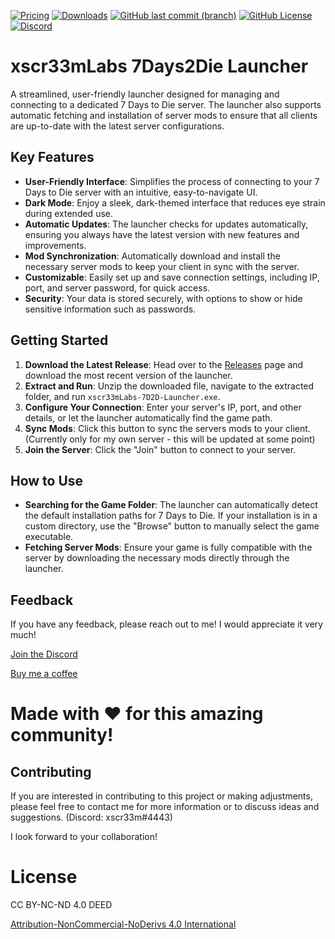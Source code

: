 [![Pricing](https://img.shields.io/badge/Price-Free-green?style=for-the-badge&color=green)](https://github.com/xscr33m/xscr33mLabs_7D2D_Launcher/)
[![Downloads](https://img.shields.io/github/downloads/xscr33m/xscr33mLabs_7D2D_Launcher/total?style=for-the-badge&color=gold)](https://github.com/xscr33m/xscr33mLabs_7D2D_Launcher/releases)
[![GitHub last commit (branch)](https://img.shields.io/github/last-commit/xscr33m/xscr33mLabs_7D2D_Launcher/main?style=for-the-badge&color=gold)](https://github.com/xscr33m/xscr33mLabs_7D2D_Launcher/commits/main/)
[![GitHub License](https://img.shields.io/github/license/xscr33m/TraderPlusEditor?style=for-the-badge&color=gold)](https://github.com/xscr33m/xscr33mLabs_7D2D_Launcher/)
[![Discord](https://img.shields.io/discord/1102440447835648124?style=for-the-badge&label=Discord&color=gold)](https://discord.com/invite/PasvscT4Nh)


# xscr33mLabs 7Days2Die Launcher

A streamlined, user-friendly launcher designed for managing and connecting to a dedicated 7 Days to Die server. The launcher also supports automatic fetching and installation of server mods to ensure that all clients are up-to-date with the latest server configurations.

## Key Features

- **User-Friendly Interface**: Simplifies the process of connecting to your 7 Days to Die server with an intuitive, easy-to-navigate UI.
- **Dark Mode**: Enjoy a sleek, dark-themed interface that reduces eye strain during extended use.
- **Automatic Updates**: The launcher checks for updates automatically, ensuring you always have the latest version with new features and improvements.
- **Mod Synchronization**: Automatically download and install the necessary server mods to keep your client in sync with the server.
- **Customizable**: Easily set up and save connection settings, including IP, port, and server password, for quick access.
- **Security**: Your data is stored securely, with options to show or hide sensitive information such as passwords.

## Getting Started

1. **Download the Latest Release**: Head over to the [Releases](https://github.com/xscr33m/xscr33mLabs-7D2D-Launcher/releases) page and download the most recent version of the launcher.
2. **Extract and Run**: Unzip the downloaded file, navigate to the extracted folder, and run `xscr33mLabs-7D2D-Launcher.exe`.
3. **Configure Your Connection**: Enter your server's IP, port, and other details, or let the launcher automatically find the game path.
4. **Sync Mods**: Click this button to sync the servers mods to your client. (Currently only for my own server - this will be updated at some point)
5. **Join the Server**: Click the "Join" button to connect to your server.

## How to Use

- **Searching for the Game Folder**: The launcher can automatically detect the default installation paths for 7 Days to Die. If your installation is in a custom directory, use the "Browse" button to manually select the game executable.
- **Fetching Server Mods**: Ensure your game is fully compatible with the server by downloading the necessary mods directly through the launcher.


## Feedback

If you have any feedback, please reach out to me!
I would appreciate it very much! 

[Join the Discord](https://discord.com/invite/PasvscT4Nh)

[Buy me a coffee](https://www.paypal.com/paypalme/dheil53)

# Made with ♥ for this amazing community!

## Contributing

If you are interested in contributing to this project or making adjustments, please feel free to contact me for more information or to discuss ideas and suggestions. (Discord: xscr33m#4443)

I look forward to your collaboration!


# License
CC BY-NC-ND 4.0 DEED

[Attribution-NonCommercial-NoDerivs 4.0 International](https://creativecommons.org/licenses/by-nc-nd/4.0/)




<!-- 7d2d, 7Days2Die, 7 Days 2 Die, 7daystodie, 7Days to Die, Launcher, Dedicated Server, Server Launcher, Mod update -->
